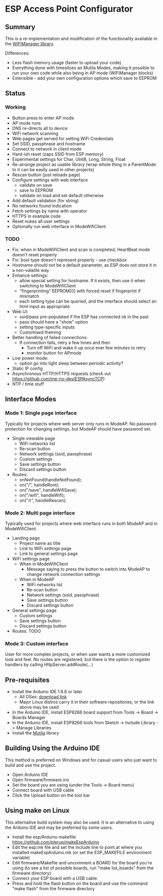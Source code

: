 # ESP Access Point Configurator

## Summary

This is a re-implementation and modification of the functionality available in the [WiFiManager library](https://github.com/tzapu/WiFiManager).

Differences:

- Less flash memory usage (faster to upload your code)
- Everything done with timeslices an Mutila Modes, making it possible to run your own code while also being in AP mode (WiFiManager blocks)
- Extensible - add your own configuration options which save to EEPROM

## Status

### Working

- Button press to enter AP mode
- AP mode runs 
- DNS re-directs all to device
- WiFi network scanning
- Web pages get served for setting WiFi Credentials
- Set SSID, passphrase and hostname
- Connect to network in client mode
- Hard-ish reset (zaps SSID from ESP memory)
- Experimental settings for Char, UInt8, Long, String, Float
- Re-arrange project as usable library (wrap whole thing in a ParentMode to it can be easily used in other projects)
- Rescan button (just reloads page)
- Configure settings with web interface 
    - validate on save
    - save to EEPROM
    - validate on load and set default otherwise
- Add default validation (for string)
- No networks found indication 
- Fetch settings by name with operator[](String)
- HTTPS in example code
- Reset nukes all user settings
- Optionally run web interface in ModeWifiClient

### TODO

- Fix: when in ModeWifiClient and scan is completed, HeartBeat mode doesn't reset properly
- Fix: bool type doesn't represent properly - use checkbox
- Hostname should not be a default parameter, as ESP does not store it in a non-valatile way
- Enhance settings:
    - allow special setting for hostname.  If it exists, then use it when switching to ModeWifiClient
    - "fingerprinting" EEPROM[0] with forced reset if fingerprint if mismatch
    - each setting type can be queried, and the interface should select an html input as appropriate
- Web UI:
    - ssid/pass pre-populated if the ESP has connected ok in the past
    - pass should have a "show" option
    - setting type-specific inputs
    - Customised theming
- Better handling of failed connections:
    - If connection fails, retry a few times and then
        - Turn off WiFi and wake it up once ever few minutes to retry
        - monitor button for APmode
- Low power mode:
    - option go into light sleep between periodic activity?
- Static IP config
- Asynchronous HTTP/HTTPS requests (check out https://github.com/me-no-dev/ESPAsyncTCP)
- NTP / time stuff

## Interface Modes

### Mode 1: Single page interface

Typically for projects where web server only runs in ModeAP.  No password protection for changing settings, but ModeAP should have password set.

- Single viewable page
    - WiFi networks list
    - Re-scan button
    - Network settings (ssid, passphrase)
    - Custom settings
    - Save settings button
    - Discard settings button
- Routes: 
    - onNotFound(handleNotFound);
    - on("/",       handleRoot);
    - on("/save",   handleWifiSave);
    - on("/wifi",   handleWifi);
    - on("/r",      handleRescan);

### Mode 2: Multi page interface

Typically used for projects where web interface runs in both ModeAP and in ModeWifiClient. 

- Landing page
    - Project name as title
    - Link to WiFi settings page
    - Link to general settings page
- WiFi settings page
    - When in ModeWifiClient
        - Message saying to press the button to switch into ModeAP to change network connection settings
    - When in ModeAP
        - WiFi networks list
        - Re-scan button
        - Network settings (ssid, passphrase)
        - Save settings button
        - Discard settings button
- General settings page
    - Custom settings
    - Save settings button
    - Discard settings button
- Routes: TODO

### Mode 3: Custom interface

User for more complex projects, or when user wants a more customized look and feel. No routes are registered, but there is the option to register handlers by calling HttpServer.addRoute(...)

## Pre-requisites

* Install the Arduino IDE 1.6.6 or later
   * All OSes: [download link](https://www.arduino.cc/en/Main/Software)
   * Major Linux distros carry it in their software repositories, or the link above may be used
* In the Arduino IDE, install ESP8266 board support from Tools -> Board -> Boards Manager
* In the Arduino IDE, install ESP8266 tools from Sketch -> Include Library -> Manage Libraries
* Install the [Mutila](https://github.com/matthewg42/Mutila) library

## Building Using the Arduino IDE

This method is preferred on Windows and for casual users who just want to build and use the project.

* Open Arduino IDE 
* Open firmware/firmware.ino
* Set the board you are using (under the Tools -> Board menu)
* Connect board with USB cable 
* Click the Upload button on the tool bar

## Using make on Linux

This alternative build system may also be used. It is an alternative to using the Arduino IDE and may be preferred by some users. 

* Install the esp/Arduino makefile: https://github.com/plerup/makeEspArduino
* Edit the esp.mk file and set the include line to point at where you installed makeEspArduino.mk (or set the ESP_MAKEFILE environment variable)
* Edit firmware/Makefile and uncomment a BOARD for the board you're using (to see a list of possible boards, run "make list_boards" from the firmware directory)
* Connect your ESP board with a USB cable
* Press and hold the flash button on the board and use the command "make flash" from the firmware directory

